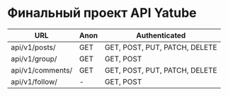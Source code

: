 # Финальный проект API Yatube

URL | Anon | Authenticated
------------ | ------------- | -------------
api/v1/posts/ | GET | GET, POST, PUT, PATCH, DELETE
api/v1/group/ | GET | GET, POST
api/v1/comments/ | GET | GET, POST, PUT, PATCH, DELETE
api/v1/follow/ | - | GET, POST
